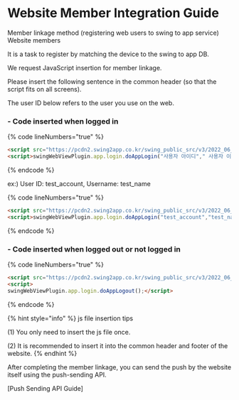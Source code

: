 # Website Member Integration Guide

Member linkage method (registering web users to swing to app service) Website members

It is a task to register by matching the device to the swing to app DB.

We request JavaScript insertion for member linkage.

Please insert the following sentence in the common header (so that the script fits on all screens).

The user ID below refers to the user you use on the web.

### - Code inserted when logged in

{% code lineNumbers="true" %}
```html
<script src="https://pcdn2.swing2app.co.kr/swing_public_src/v3/2022_06_17_001/js/swing_app_on_web.js?20220819"></script>
<script>swingWebViewPlugin.app.login.doAppLogin("사용자 아이디"," 사용자 이름"); </script>
```
{% endcode %}

ex:) User ID: test\_account, Username: test\_name

{% code lineNumbers="true" %}
```html
<script src="https://pcdn2.swing2app.co.kr/swing_public_src/v3/2022_06_17_001/js/swing_app_on_web.js?20220819"></script>
<script>swingWebViewPlugin.app.login.doAppLogin("test_account","test_name"); </script>
```
{% endcode %}

### - Code inserted when logged out or not logged in

{% code lineNumbers="true" %}
```html
<script src="https://pcdn2.swing2app.co.kr/swing_public_src/v3/2022_06_17_001/js/swing_app_on_web.js?20220819"></script>
<script>swingWebViewPlugin.app.login.doAppLogout();</script>
```
{% endcode %}

{% hint style="info" %}
js file insertion tips

(1) You only need to insert the js file once.

(2) It is recommended to insert it into the common header and footer of the website.
{% endhint %}

After completing the member linkage, you can send the push by the website itself using the push-sending API.

\[Push Sending API Guide]

###

###
